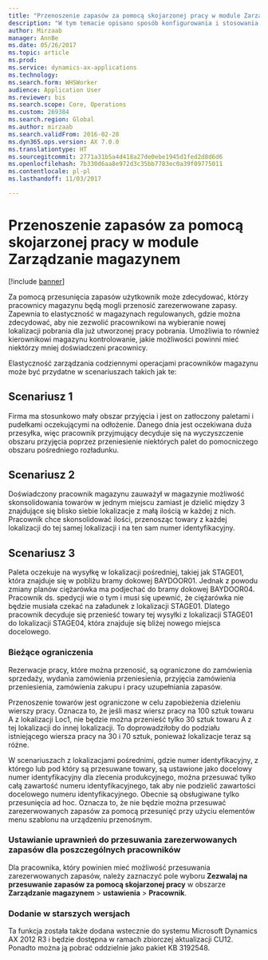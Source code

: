 ```yaml
---
title: "Przenoszenie zapasów za pomocą skojarzonej pracy w module Zarządzanie magazynem"
description: "W tym temacie opisano sposób konfigurowania i stosowania potwierdzenia pobrania sztuk z urządzenia przenośnego."
author: Mirzaab
manager: AnnBe
ms.date: 05/26/2017
ms.topic: article
ms.prod: 
ms.service: dynamics-ax-applications
ms.technology: 
ms.search.form: WHSWorker
audience: Application User
ms.reviewer: bis
ms.search.scope: Core, Operations
ms.custom: 269384
ms.search.region: Global
ms.author: mirzaab
ms.search.validFrom: 2016-02-28
ms.dyn365.ops.version: AX 7.0.0
ms.translationtype: HT
ms.sourcegitcommit: 2771a31b5a4d418a27de0ebe1945d1fed2d8d6d6
ms.openlocfilehash: 7b330d6aa8e972d3c35bb7783ec0a39f09775011
ms.contentlocale: pl-pl
ms.lasthandoff: 11/03/2017

---
```


# <a name="movement-of-inventory-with-associated-work-in-warehouse-management"></a>Przenoszenie zapasów za pomocą skojarzonej pracy w module Zarządzanie magazynem

[!include [banner](../includes/banner.md)]

Za pomocą przesunięcia zapasów użytkownik może zdecydować, którzy pracownicy magazynu będą mogli przenosić zarezerwowane zapasy. Zapewnia to elastyczność w magazynach regulowanych, gdzie można zdecydować, aby nie zezwolić pracownikowi na wybieranie nowej lokalizacji pobrania dla już utworzonej pracy pobrania. Umożliwia to również kierownikowi magazynu kontrolowanie, jakie możliwości powinni mieć niektórzy mniej doświadczeni pracownicy.

Elastyczność zarządzania codziennymi operacjami pracowników magazynu może być przydatne w scenariuszach takich jak te:

## <a name="scenario-1"></a>Scenariusz 1
Firma ma stosunkowo mały obszar przyjęcia i jest on zatłoczony paletami i pudełkami oczekującymi na odłożenie. Danego dnia jest oczekiwana duża przesyłka, więc pracownik przyjmujący decyduje się na wyczyszczenie obszaru przyjęcia poprzez przeniesienie niektórych palet do pomocniczego obszaru pośredniego rozładunku.

## <a name="scenario-2"></a>Scenariusz 2
Doświadczony pracownik magazynu zauważył w magazynie możliwość skonsolidowania towarów w jednym miejscu zamiast je dzielić między 3 znajdujące się blisko siebie lokalizacje z małą ilością w każdej z nich. Pracownik chce skonsolidować ilości, przenosząc towary z każdej lokalizacji do tej samej lokalizacji i na ten sam numer identyfikacyjny.

## <a name="scenario-3"></a>Scenariusz 3
Paleta oczekuje na wysyłkę w lokalizacji pośredniej, takiej jak STAGE01, która znajduje się w pobliżu bramy dokowej BAYDOOR01. Jednak z powodu zmiany planów ciężarówka ma podjechać do bramy dokowej BAYDOOR04. Pracownik ds. spedycji wie o tym i musi się upewnić, że ciężarówka nie będzie musiała czekać na załadunek z lokalizacji STAGE01. Dlatego pracownik decyduje się przenieść towary tej wysyłki z lokalizacji STAGE01 do lokalizacji STAGE04, która znajduje się bliżej nowego miejsca docelowego.

### <a name="current-limitations"></a>Bieżące ograniczenia

Rezerwacje pracy, które można przenosić, są ograniczone do zamówienia sprzedaży, wydania zamówienia przeniesienia, przyjęcia zamówienia przeniesienia, zamówienia zakupu i pracy uzupełniania zapasów.

Przenoszenie towarów jest ograniczone w celu zapobieżenia dzieleniu wierszy pracy. Oznacza to, że jeśli masz wiersz pracy na 100 sztuk towaru A z lokalizacji Loc1, nie będzie można przenieść tylko 30 sztuk towaru A z tej lokalizacji do innej lokalizacji. To doprowadziłoby do podziału istniejącego wiersza pracy na 30 i 70 sztuk, ponieważ lokalizacje teraz są różne.

W scenariuszach z lokalizacjami pośrednimi, gdzie numer identyfikacyjny, z którego lub pod który są przesuwane towary, są ustawione jako docelowy numer identyfikacyjny dla zlecenia produkcyjnego, można przesuwać tylko całą zawartość numeru identyfikacyjnego, tak aby nie podzielić zawartości docelowego numeru identyfikacyjnego.
Obecnie są obsługiwane tylko przesunięcia ad hoc. Oznacza to, że nie będzie można przesuwać zarezerwowanych zapasów za pomocą przesunięć przy użyciu elementów menu szablonu na urządzeniu przenośnym.

### <a name="set-up-permission-to-move-reserved-inventory-for-individual-workers"></a>Ustawianie uprawnień do przesuwania zarezerwowanych zapasów dla poszczególnych pracowników

Dla pracownika, który powinien mieć możliwość przesuwania zarezerwowanych zapasów, należy zaznaczyć pole wyboru **Zezwalaj na przesuwanie zapasów za pomocą skojarzonej pracy** w obszarze **Zarządzanie magazynem** > **ustawienia** > **Pracownik**.  

### <a name="backported"></a>Dodanie w starszych wersjach

Ta funkcja została także dodana wstecznie do systemu Microsoft Dynamics AX 2012 R3 i będzie dostępna w ramach zbiorczej aktualizacji CU12.
Ponadto można ją pobrać oddzielnie jako pakiet KB 3192548. 


